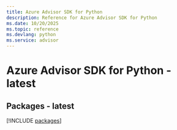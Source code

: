 ```yaml
---
title: Azure Advisor SDK for Python
description: Reference for Azure Advisor SDK for Python
ms.date: 10/20/2025
ms.topic: reference
ms.devlang: python
ms.service: advisor
---
```

# Azure Advisor SDK for Python - latest
## Packages - latest
[!INCLUDE [packages](advisor-index.md)]